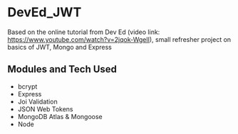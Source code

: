 # DevEd_JWT
Based on the online tutorial from Dev Ed (video link: https://www.youtube.com/watch?v=2jqok-WgelI), small refresher project on basics of JWT, Mongo and Express

## Modules and Tech Used
* bcrypt
* Express
* Joi Validation
* JSON Web Tokens
* MongoDB Atlas & Mongoose
* Node
